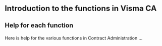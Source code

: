 <style> 
h1 { font-size:24px; } 
h2 { font-size:22px; } 
h3 { font-size:20px; } 
h4 { font-size:18px; } 
h5 { font-size:16px; }  
table th { font-size:14px !important; text-align:left !important; }
table td { font-size:14px !important; text-align:left !important; }
</style>

# Introduction to the functions in Visma CA

### Help for each function <a name="funcdescriptionhelp"></h3>

<p spaces-before="0">
  Here is help for the various functions in Contract Administration ...
</p>